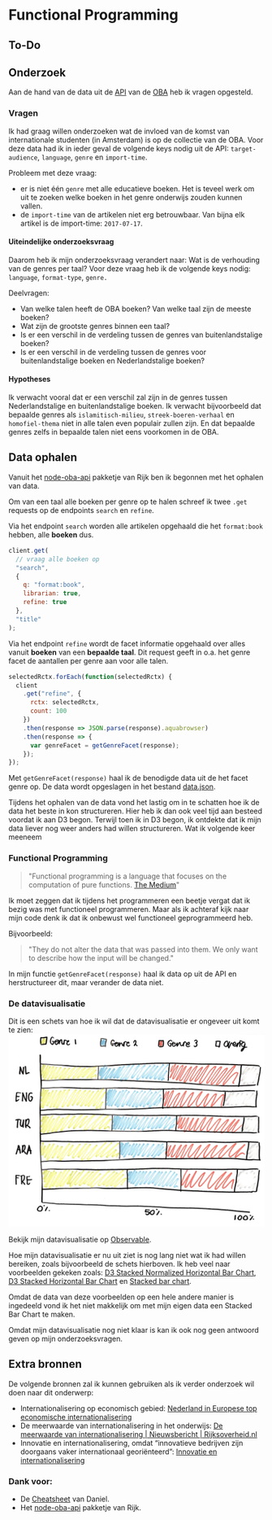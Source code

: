 # Functional Programming

## To-Do

## Onderzoek

Aan de hand van de data uit de [API](https://zoeken.oba.nl/api/v1/) van de [OBA](https://www.oba.nl) heb ik vragen opgesteld.

### Vragen

Ik had graag willen onderzoeken wat de invloed van de komst van internationale studenten (in Amsterdam) is op de collectie van de OBA. Voor deze data had ik in ieder geval de volgende keys nodig uit de API: `target-audience`, `language`, `genre` en `import-time`.

Probleem met deze vraag:

- er is niet één `genre` met alle educatieve boeken. Het is teveel werk om uit te zoeken welke boeken in het genre onderwijs zouden kunnen vallen.
- de `import-time` van de artikelen niet erg betrouwbaar. Van bijna elk artikel is de import-time: `2017-07-17`.

#### Uiteindelijke onderzoeksvraag

Daarom heb ik mijn onderzoeksvraag verandert naar: Wat is de verhouding van de genres per taal?
Voor deze vraag heb ik de volgende keys nodig: `language`, `format-type`, `genre.`

Deelvragen:

- Van welke talen heeft de OBA boeken? Van welke taal zijn de meeste boeken?
- Wat zijn de grootste genres binnen een taal?
- Is er een verschil in de verdeling tussen de genres van buitenlandstalige boeken?
- Is er een verschil in de verdeling tussen de genres voor buitenlandstalige boeken en Nederlandstalige boeken?

#### Hypotheses

Ik verwacht vooral dat er een verschil zal zijn in de genres tussen Nederlandstalige en buitenlandstalige boeken. Ik verwacht bijvoorbeeld dat bepaalde genres als `islamitisch-milieu`, `streek-boeren-verhaal` en `homofiel-thema` niet in alle talen even populair zullen zijn. En dat bepaalde genres zelfs in bepaalde talen niet eens voorkomen in de OBA.

## Data ophalen

Vanuit het [node-oba-api](https://github.com/rijkvanzanten/node-oba-api) pakketje van Rijk ben ik begonnen met het ophalen van data.

Om van een taal alle boeken per genre op te halen schreef ik twee `.get` requests op de endpoints `search` en `refine`.

Via het endpoint `search` worden alle artikelen opgehaald die het `format:book` hebben, alle **boeken** dus.

```javascript
client.get(
  // vraag alle boeken op
  "search",
  {
    q: "format:book",
    librarian: true,
    refine: true
  },
  "title"
);
```

Via het endpoint `refine` wordt de facet informatie opgehaald over alles vanuit **boeken** van een **bepaalde taal**. Dit request geeft in o.a. het genre facet de aantallen per genre aan voor alle talen.

```javascript
selectedRctx.forEach(function(selectedRctx) {
  client
    .get("refine", {
      rctx: selectedRctx,
      count: 100
    })
    .then(response => JSON.parse(response).aquabrowser)
    .then(response => {
      var genreFacet = getGenreFacet(response);
    });
});
```

Met `getGenreFacet(response)` haal ik de benodigde data uit de het facet genre op. De data wordt opgeslagen in het bestand [data.json](https://github.com/sterrevangeest/functional-programming/blob/master/data.json).

Tijdens het ophalen van de data vond het lastig om in te schatten hoe ik de data het beste in kon structureren. Hier heb ik dan ook veel tijd aan besteed voordat ik aan D3 begon. Terwijl toen ik in D3 begon, ik ontdekte dat ik mijn data liever nog weer anders had willen structureren. Wat ik volgende keer meeneem

### Functional Programming

> "Functional programming is a language that focuses on the computation of pure functions. [The Medium](https://medium.com/@sho.miyata.1/the-object-oriented-programming-vs-functional-programming-debate-in-a-beginner-friendly-nutshell-24fb6f8625cc)"

Ik moet zeggen dat ik tijdens het programmeren een beetje vergat dat ik bezig was met functioneel programmeren. Maar als ik achteraf kijk naar mijn code denk ik dat ik onbewust wel functioneel geprogrammeerd heb.

Bijvoorbeeld:

> "They do not alter the data that was passed into them. We only want to describe how the input will be changed."

In mijn functie `getGenreFacet(response)` haal ik data op uit de API en herstructureer dit, maar verander de data niet.

### De datavisualisatie

Dit is een schets van hoe ik wil dat de datavisualisatie er ongeveer uit komt te zien:
![schets](schetsDatavis.png)

Bekijk mijn datavisualisatie op [Observable](https://beta.observablehq.com/@sterrevangeest/functional-programming).

Hoe mijn datavisualisatie er nu uit ziet is nog lang niet wat ik had willen bereiken, zoals bijvoorbeeld de schets hierboven. Ik heb veel naar voorbeelden gekeken zoals: [D3 Stacked Normalized Horizontal Bar Chart](https://beta.observablehq.com/@mbostock/d3-stacked-normalized-horizontal-bar-chart), [D3 Stacked Horizontal Bar Chart](https://beta.observablehq.com/@mbostock/d3-stacked-horizontal-bar-chart) en [Stacked bar chart](https://beta.observablehq.com/@miralemd/picasso-js-stacked-bar-chart).

Omdat de data van deze voorbeelden op een hele andere manier is ingedeeld vond ik het niet makkelijk om met mijn eigen data een Stacked Bar Chart te maken.

Omdat mijn datavisualisatie nog niet klaar is kan ik ook nog geen antwoord geven op mijn onderzoeksvragen.

## Extra bronnen

De volgende bronnen zal ik kunnen gebruiken als ik verder onderzoek wil doen naar dit onderwerp:

- Internationalisering op economisch gebied: [Nederland in Europese top economische internationalisering](https://www.cbs.nl/nl-nl/achtergrond/2014/38/nederland-in-europese-top-economische-internationalisering)
- De meerwaarde van internationalisering in het onderwijs: [De meerwaarde van internationalisering | Nieuwsbericht | Rijksoverheid.nl](https://www.rijksoverheid.nl/actueel/nieuws/2018/06/04/de-meerwaarde-van-internationalisering)
- Innovatie en internationalisering, omdat “innovatieve bedrijven
  zijn doorgaans vaker internationaal georiënteerd”: [Innovatie en internationalisering](https://www.cbs.nl/nl-nl/achtergrond/2018/13/innovatie-en-internationalisering)

### Dank voor:

- De [Cheatsheet](https://github.com/DanielvandeVelde/functional-programming#cheatsheet) van Daniel.
- Het [node-oba-api](https://github.com/rijkvanzanten/node-oba-api) pakketje van Rijk.
